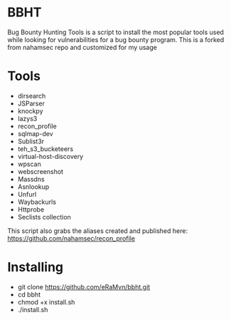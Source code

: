 # BBHT

Bug Bounty Hunting Tools is a script to install the most popular tools used while looking for vulnerabilities for a bug bounty program. This is a forked from nahamsec repo and customized for my usage
 
# Tools

- dirsearch
- JSParser
- knockpy
- lazys3
- recon_profile
- sqlmap-dev
- Sublist3r
- teh_s3_bucketeers
- virtual-host-discovery
- wpscan
- webscreenshot
- Massdns
- Asnlookup
- Unfurl
- Waybackurls
- Httprobe
- Seclists collection

This script also grabs the aliases created and published here:
https://github.com/nahamsec/recon_profile


# Installing
- git clone https://github.com/eRaMvn/bbht.git
- cd bbht
- chmod +x install.sh
- ./install.sh
